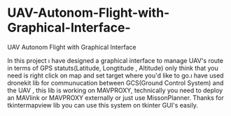 # UAV-Autonom-Flight-with-Graphical-Interface-
UAV Autonom Flight with Graphical Interface 


In this project ı have designed a graphical interface to manage  UAV's route in terms of GPS statuts(Latitude, Longtitude , Altitude) 
only think that you need is right click on map and set target where you'd like to go.ı have used dronekit lib for communucation between GCS(Ground Control System) and the UAV , this lib is working on MAVPROXY, technically you need to deploy an MAVlink or MAVPROXY externally or just use MissonPlanner. Thanks for tkintermapview lib you can use this system on tkinter GUI's easily.
